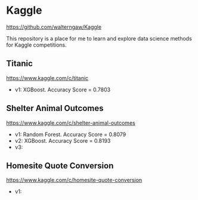 # Kaggle
https://github.com/walterngaw/Kaggle

This repository is a place for me to learn and explore data science methods for Kaggle competitions.

## Titanic
https://www.kaggle.com/c/titanic
- v1: XGBoost. Accuracy Score = 0.7803

## Shelter Animal Outcomes
https://www.kaggle.com/c/shelter-animal-outcomes
- v1: Random Forest. Accuracy Score = 0.8079
- v2: XGBoost. Accuracy Score = 0.8193
- v3:

## Homesite Quote Conversion
https://www.kaggle.com/c/homesite-quote-conversion
- v1:

